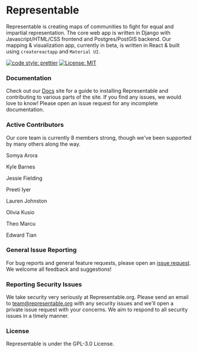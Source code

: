 # Representable

Representable is creating maps of communities to fight for equal and impartial representation. The core web app is written in Django with Javascript/HTML/CSS frontend and Postgres/PostGIS backend. Our mapping & visualization app, currently in beta, is written in React & built using `createreactapp` and `Material UI`.

[![code style: prettier](https://img.shields.io/badge/code_style-prettier-ff69b4.svg)](https://github.com/prettier/prettier) [![License: MIT](https://img.shields.io/badge/License-MIT-yellow.svg)](https://opensource.org/licenses/MIT)

### Documentation
Check out our [Docs](https://docs.representable.org) site for a guide to installing Representable and contributing to various parts of the site. If you find any issues, we would love to know! Please open an issue request for any incomplete documentation. 

### Active Contributors
Our core team is currently 8 members strong, though we've been supported by many others along the way. 

Somya Arora

Kyle Barnes

Jessie Fielding

Preeti Iyer

Lauren Johnston

Olivia Kusio

Theo Marcu

Edward Tian

### General Issue Reporting
For bug reports and general feature requests, please open an [issue request](https://github.com/Representable/representable/issues/new/choose). We welcome all feedback and suggestions!

### Reporting Security Issues
We take security very seriously at Representable.org. Please send an email to [team@representable.org](mailto:team@representable.org) with any security issues and we'll open a private issue request with your concerns. We aim to respond to all security issues in a timely manner.

### License
Representable is under the GPL-3.0 License.
